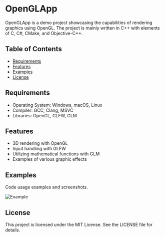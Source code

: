 # OpenGLApp

OpenGLApp is a demo project showcasing the capabilities of rendering graphics using OpenGL. The project is mainly written in C++ with elements of C, C#, CMake, and Objective-C++.

## Table of Contents
- [Requirements](#requirements)
- [Features](#features)
- [Examples](#examples)
- [License](#license)

## Requirements

- Operating System: Windows, macOS, Linux
- Compiler: GCC, Clang, MSVC
- Libraries: OpenGL, GLFW, GLM

## Features

- 3D rendering with OpenGL
- Input handling with GLFW
- Utilizing mathematical functions with GLM
- Examples of various graphic effects

## Examples

Code usage examples and screenshots.

![Example](https://github.com/user-attachments/assets/8d90be1b-3c12-4217-bc19-f88d5975dc51)

## License

This project is licensed under the MIT License. See the LICENSE file for details.
